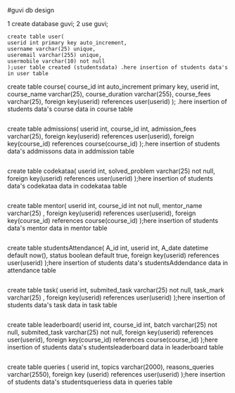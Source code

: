 #guvi db design 

1 create database guvi;
2 use guvi;
```
create table user(
userid int primary key auto_increment,
username varchar(25) unique,
useremail varchar(255) unique,
usermobile varchar(10) not null
);user table created (studentsdata) .here insertion of students data's in user table 
```

create table course(
course_id int auto_increment primary key,
userid int,
course_name varchar(25),
course_duration varchar(255),
course_fees varchar(25),
foreign key(userid) references user(userid)
); .here insertion of students data's course data in course table 
````
````
create table admissions(
userid int,
course_id int,
admission_fees varchar(25),
foreign key(userid) references user(userid),
foreign key(course_id) references course(course_id)
);.here insertion of students data's addmissons data in addmission table
````
`````
create table codekataa(
userid int,
solved_problem varchar(25) not null,
foreign key(userid) references user(userid)
);here insertion of students data's codekataa data in codekataa table
`````
`````
create table mentor(
userid int,
course_id int not null,
mentor_name varchar(25) ,
foreign key(userid) references user(userid),
foreign key(course_id) references course(course_id)
);here insertion of students data's mentor data in  mentor table
`````
`````
create table studentsAttendance(
A_id int,
userid int,
A_date datetime default now(),
status boolean default true,
foreign key(userid) references user(userid)
);here insertion of students data's studentsAddendance data in attendance table
````
````
create table task(
userid int,
submited_task varchar(25) not null,
task_mark varchar(25) ,
foreign key(userid) references user(userid)
);here insertion of students data's task data in task table
```````
````````
create table leaderboard(
userid int,
course_id int,
batch varchar(25) not null,
submited_task varchar(25) not null,
foreign key(userid) references user(userid),
foreign key(course_id) references course(course_id)
);here insertion of students data's studentsleaderboard data in leaderboard table
````
`````
create table queries (
userid int,
topics varchar(2000),
reasons_queries varchar(2550),
foreign key (userid) references user(userid)
);here insertion of students data's studentsqueriess data in queries table
`````
